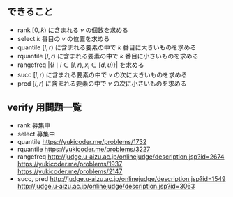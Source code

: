 
## できること
- rank
$[0, k)$ に含まれる $v$ の個数を求める
- select
$k$ 番目の $v$ の位置を求める
- quantile
$[l, r)$ に含まれる要素の中で $k$ 番目に大きいものを求める
- rquantile
$[l, r)$ に含まれる要素の中で $k$ 番目に小さいものを求める
- rangefreq
$|\{i \mid i \in [l, r), x_i \in [d, u) \}|$ を求める
- succ
$[l, r)$ に含まれる要素の中で $v$ の次に大きいものを求める
- pred
$[l, r)$ に含まれる要素の中で $v$ の次に小さいものを求める

## verify 用問題一覧
- rank
募集中
- select
募集中
- quantile
https://yukicoder.me/problems/1732
- rquantile
https://yukicoder.me/problems/3227
- rangefreq
http://judge.u-aizu.ac.jp/onlinejudge/description.jsp?id=2674
https://yukicoder.me/problems/1937
https://yukicoder.me/problems/2147
- succ, pred
http://judge.u-aizu.ac.jp/onlinejudge/description.jsp?id=1549
http://judge.u-aizu.ac.jp/onlinejudge/description.jsp?id=3063

